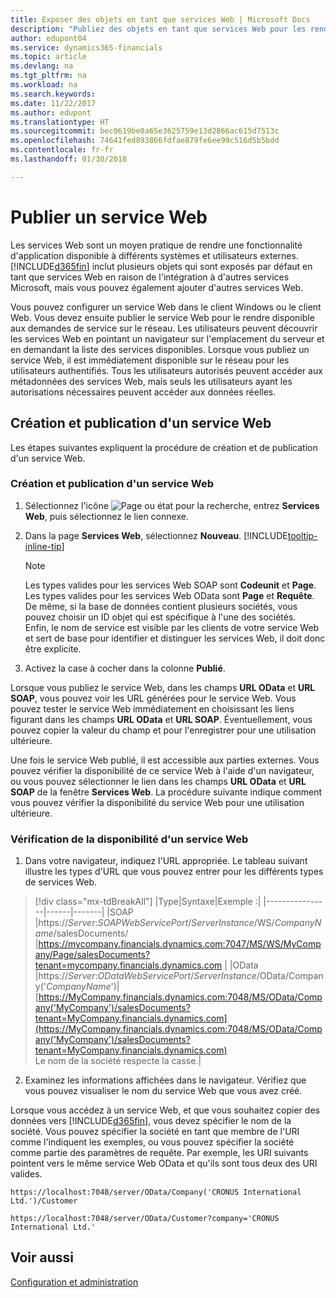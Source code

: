 ```yaml
---
title: Exposer des objets en tant que services Web | Microsoft Docs
description: "Publiez des objets en tant que services Web pour les rendre immédiatement disponibles sur le réseau."
author: edupont04
ms.service: dynamics365-financials
ms.topic: article
ms.devlang: na
ms.tgt_pltfrm: na
ms.workload: na
ms.search.keywords: 
ms.date: 11/22/2017
ms.author: edupont
ms.translationtype: HT
ms.sourcegitcommit: bec0619be0a65e3625759e13d2866ac615d7513c
ms.openlocfilehash: 74641fed893866fdfae879fe6ee99c516d5b5bdd
ms.contentlocale: fr-fr
ms.lasthandoff: 01/30/2018

---
```

# <a name="publish-a-web-service"></a>Publier un service Web
Les services Web sont un moyen pratique de rendre une fonctionnalité d'application disponible à différents systèmes et utilisateurs externes. [!INCLUDE[d365fin](includes/d365fin_md.md)] inclut plusieurs objets qui sont exposés par défaut en tant que services Web en raison de l'intégration à d'autres services Microsoft, mais vous pouvez également ajouter d'autres services Web.  

Vous pouvez configurer un service Web dans le client Windows ou le client Web. Vous devez ensuite publier le service Web pour le rendre disponible aux demandes de service sur le réseau. Les utilisateurs peuvent découvrir les services Web en pointant un navigateur sur l'emplacement du serveur et en demandant la liste des services disponibles. Lorsque vous publiez un service Web, il est immédiatement disponible sur le réseau pour les utilisateurs authentifiés. Tous les utilisateurs autorisés peuvent accéder aux métadonnées des services Web, mais seuls les utilisateurs ayant les autorisations nécessaires peuvent accéder aux données réelles.

## <a name="creating-and-publishing-a-web-service"></a>Création et publication d'un service Web  
Les étapes suivantes expliquent la procédure de création et de publication d'un service Web.  

### <a name="to-create-and-publish-a-web-service"></a>Création et publication d'un service Web  

1.  Sélectionnez l'icône ![Page ou état pour la recherche](media/ui-search/search_small.png "icône Page ou état pour la recherche"), entrez **Services Web**, puis sélectionnez le lien connexe.  
2.  Dans la page **Services Web**, sélectionnez **Nouveau**. [!INCLUDE[tooltip-inline-tip](includes/tooltip-inline-tip_md.md)]  

    > [!NOTE]  
    >  Les types valides pour les services Web SOAP sont **Codeunit** et **Page**. Les types valides pour les services Web OData sont **Page** et **Requête**.  
    De même, si la base de données contient plusieurs sociétés, vous pouvez choisir un ID objet qui est spécifique à l'une des sociétés.  
    Enfin, le nom de service est visible par les clients de votre service Web et sert de base pour identifier et distinguer les services Web, il doit donc être explicite.

3.  Activez la case à cocher dans la colonne **Publié**.  

Lorsque vous publiez le service Web, dans les champs **URL OData** et **URL SOAP**, vous pouvez voir les URL générées pour le service Web. Vous pouvez tester le service Web immédiatement en choisissant les liens figurant dans les champs **URL OData** et **URL SOAP**. Éventuellement, vous pouvez copier la valeur du champ et pour l'enregistrer pour une utilisation ultérieure.  

Une fois le service Web publié, il est accessible aux parties externes. Vous pouvez vérifier la disponibilité de ce service Web à l'aide d'un navigateur, ou vous pouvez sélectionner le lien dans les champs **URL OData** et **URL SOAP** de la fenêtre **Services Web**. La procédure suivante indique comment vous pouvez vérifier la disponibilité du service Web pour une utilisation ultérieure.  

### <a name="to-verify-the-availability-of-a-web-service"></a>Vérification de la disponibilité d'un service Web  

1.  Dans votre navigateur, indiquez l'URL appropriée. Le tableau suivant illustre les types d'URL que vous pouvez entrer pour les différents types de services Web.  
> [!div class="mx-tdBreakAll"]
> |Type|Syntaxe|Exemple :|
> |----------------|------|-------|
> |SOAP |https://*Server*:*SOAPWebServicePort*/*ServerInstance*/WS/*CompanyName*/salesDocuments/ |https://mycompany.financials.dynamics.com:7047/MS/WS/MyCompany/Page/salesDocuments?tenant=mycompany.financials.dynamics.com |
> |OData |https://*Server*:*ODataWebServicePort*/*ServerInstance*/OData/Company('*CompanyName*')|[https://MyCompany.financials.dynamics.com:7048/MS/OData/Company('MyCompany')/salesDocuments?tenant=MyCompany.financials.dynamics.com](https://MyCompany.financials.dynamics.com:7048/MS/OData/Company('MyCompany')/salesDocuments?tenant=MyCompany.financials.dynamics.com) <br />    Le nom de la société respecte la casse.|

2.  Examinez les informations affichées dans le navigateur. Vérifiez que vous pouvez visualiser le nom du service Web que vous avez créé.  

Lorsque vous accédez à un service Web, et que vous souhaitez copier des données vers [!INCLUDE[d365fin](includes/d365fin_md.md)], vous devez spécifier le nom de la société. Vous pouvez spécifier la société en tant que membre de l'URI comme l'indiquent les exemples, ou vous pouvez spécifier la société comme partie des paramètres de requête. Par exemple, les URI suivants pointent vers le même service Web OData et qu'ils sont tous deux des URI valides.  

```  
https://localhost:7048/server/OData/Company('CRONUS International Ltd.')/Customer  
```  

```  
https://localhost:7048/server/OData/Customer?company='CRONUS International Ltd.'  
```  

## <a name="see-also"></a>Voir aussi  
[Configuration et administration](admin-setup-and-administration.md)  

